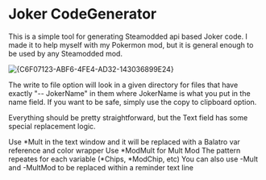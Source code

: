 # Joker CodeGenerator
This is a simple tool for generating Steamodded api based Joker code. I made it to help myself with my Pokermon mod, but it is general enough to be used by any Steamodded mod.

![{C6F07123-ABF6-4FE4-AD32-143036899E24}](https://github.com/user-attachments/assets/19b2e226-654d-4271-af2e-8de0583b96d4)

The write to file option will look in a given directory for files that have exactly "-- JokerName" in them where JokerName is what you put in the name field. If you want to be safe, simply use the copy to clipboard option.

Everything should be pretty straightforward, but the Text field has some special replacement logic. 

Use *Mult in the text window and it will be replaced with a Balatro var reference and color wrapper
Use *ModMult for Mult Mod
The pattern repeates for each variable (*Chips, *ModChip, etc)
You can also use -Mult and -MultMod to be replaced within a reminder text line
